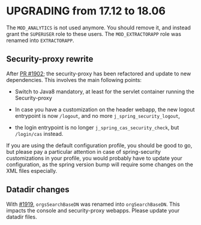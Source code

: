 # UPGRADING from 17.12 to 18.06

The `MOD_ANALYTICS` is not used anymore. You should remove it, and instead grant the `SUPERUSER` role to these users.
The `MOD_EXTRACTORAPP` role was renamed into `EXTRACTORAPP`.

## Security-proxy rewrite

After [PR #1902](https://github.com/georchestra/georchestra/pull/1902); the
security-proxy has been refactored and update to new dependencies. This
involves the main following points:

* Switch to Java8 mandatory, at least for the servlet container running the Security-proxy

* In case you have a customization on the header webapp, the new logout
  entrypoint is now `/logout`, and no more `j_spring_security_logout`,

* the login entrypoint is no longer `j_spring_cas_security_check`, but `/login/cas` instead.

If you are using the default configuration profile, you should be good to go,
but please pay a particular attention in case of spring-security customizations
in your profile, you would probably have to update your configuration, as the
spring version bump will require some changes on the XML files especially.


## Datadir changes

With [#1919](https://github.com/georchestra/georchestra/issues/1919), `orgsSearchBaseDN` was renamed into `orgSearchBaseDN`. This impacts the console and security-proxy webapps. Please update your datadir files.
